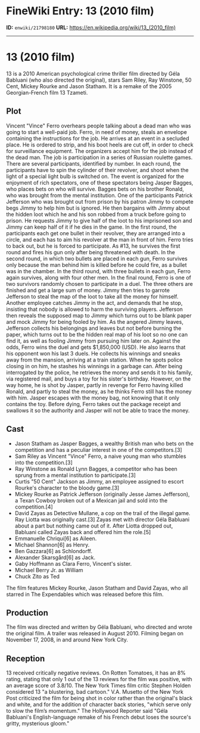 # FineWiki Entry: 13 (2010 film)

**ID:** `enwiki/21798180`
**URL:** <https://en.wikipedia.org/wiki/13_(2010_film)>

--- 

# 13 (2010 film)
13 is a 2010 American psychological crime thriller film directed by Géla Babluani (who also directed the original), stars Sam Riley, Ray Winstone, 50 Cent, Mickey Rourke and Jason Statham. It is a remake of the 2005 Georgian-French film 13 Tzameti.

## Plot
Vincent "Vince" Ferro overhears people talking about a dead man who was going to start a well-paid job. Ferro, in need of money, steals an envelope containing the instructions for the job. He arrives at an event in a secluded place. He is ordered to strip, and his boot heels are cut off, in order to check for surveillance equipment. The organizers accept him for the job instead of the dead man. The job is participation in a series of Russian roulette games. There are several participants, identified by number. In each round, the participants have to spin the cylinder of their revolver, and shoot when the light of a special light bulb is switched on. The event is organized for the enjoyment of rich spectators, one of these spectators being Jasper Bagges, who places bets on who will survive. Bagges bets on his brother Ronald, who was brought from the mental institution. One of the participants Patrick Jefferson who was brought out from prison by his patron Jimmy to compete begs Jimmy to help him but is ignored. He then bargains with Jimmy about the hidden loot which he and his son robbed from a truck before going to prison. He requests Jimmy to give half of the loot to his imprisoned son and Jimmy can keep half of it if he dies in the game.
In the first round, the participants each get one bullet in their revolver, they are arranged into a circle, and each has to aim his revolver at the man in front of him. Ferro tries to back out, but he is forced to participate. As #13, he survives the first round and fires his gun only after being threatened with death. In the second round, in which two bullets are placed in each gun, Ferro survives only because the man behind him is killed before he could fire, as a bullet was in the chamber. In the third round, with three bullets in each gun, Ferro again survives, along with four other men. In the final round, Ferro is one of two survivors randomly chosen to participate in a duel. The three others are finished and get a large sum of money. Jimmy then tries to garrote Jefferson to steal the map of the loot to take all the money for himself. Another employee catches Jimmy in the act, and demands that he stop, insisting that nobody is allowed to harm the surviving players. Jefferson then reveals the supposed map to Jimmy which turns out to be blank paper and mock Jimmy for being fooled by him. As the angered Jimmy leaves, Jefferson collects his belongings and leaves but not before burning the paper, which turns out to be the hidden real map of his loot so no one can find it, as well as fooling Jimmy from pursuing him later on.
Against the odds, Ferro wins the duel and gets $1,850,000 (USD). He also learns that his opponent won his last 3 duels. He collects his winnings and sneaks away from the mansion, arriving at a train station. When he spots police closing in on him, he stashes his winnings in a garbage can. After being interrogated by the police, he retrieves the money and sends it to his family, via registered mail, and buys a toy for his sister's birthday. However, on the way home, he is shot by Jasper, partly in revenge for Ferro having killed Ronald, and partly to steal the money, as he thinks Ferro still has the money with him. Jasper escapes with the money bag, not knowing that it only contains the toy. Before dying, Ferro takes out the package receipt and swallows it so the authority and Jasper will not be able to trace the money.

## Cast
- Jason Statham as Jasper Bagges, a wealthy British man who bets on the competition and has a peculiar interest in one of the competitors.[3]
- Sam Riley as Vincent "Vince" Ferro, a naive young man who stumbles into the competition.[3]
- Ray Winstone as Ronald Lynn Bagges, a competitor who has been sprung from a mental institution to participate.[3]
- Curtis "50 Cent" Jackson as Jimmy, an employee assigned to escort Rourke's character to the bloody game.[3]
- Mickey Rourke as Patrick Jefferson (originally Jesse James Jefferson), a Texan Cowboy broken out of a Mexican jail and sold into the competition.[4]
- David Zayas as Detective Mullane, a cop on the trail of the illegal game. Ray Liotta was originally cast.[3] Zayas met with director Géla Babluani about a part but nothing came out of it. After Liotta dropped out, Babluani called Zayas back and offered him the role.[5]
- Emmanuelle Chriqui[6] as Aileen.
- Michael Shannon[6] as Henry.
- Ben Gazzara[6] as Schlondorff.
- Alexander Skarsgård[6] as Jack.
- Gaby Hoffmann as Clara Ferro, Vincent's sister.
- Michael Berry Jr. as William
- Chuck Zito as Ted

The film features Mickey Rourke, Jason Statham and David Zayas, who all starred in The Expendables which was released before this film.

## Production
The film was directed and written by Géla Babluani, who directed and wrote the original film. A trailer was released in August 2010. Filming began on November 17, 2008, in and around New York City.

## Reception
13 received critically negative reviews. On Rotten Tomatoes, it has an 8% rating, stating that only 1 out of the 13 reviews for the film was positive, with an average score of 3.8/10.
The New York Times film critic Stephen Holden considered 13 "a blustering, bad cartoon." V.A. Musetto of the New York Post criticized the film for being shot in color rather than the original's black and white, and for the addition of character back stories, "which serve only to slow the film’s momentum." The Hollywood Reporter said "Géla Babluani's English-language remake of his French debut loses the source's gritty, mysterious gloom."
